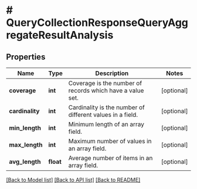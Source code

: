 # # QueryCollectionResponseQueryAggregateResultAnalysis

## Properties

| Name            | Type      | Description                                               | Notes      |
| --------------- | --------- | --------------------------------------------------------- | ---------- |
| **coverage**    | **int**   | Coverage is the number of records which have a value set. | [optional] |
| **cardinality** | **int**   | Cardinality is the number of different values in a field. | [optional] |
| **min_length**  | **int**   | Minimum length of an array field.                         | [optional] |
| **max_length**  | **int**   | Maximum number of values in an array field.               | [optional] |
| **avg_length**  | **float** | Average number of items in an array field.                | [optional] |

[[Back to Model list]](../../README.md#models) [[Back to API list]](../../README.md#endpoints) [[Back to README]](../../README.md)
